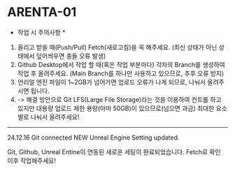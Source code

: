 # ARENTA-01
- 작업 시 주의사항 *
1. 올리고 받을 때(Push/Pull) Fetch(새로고침)을 꼭 해주세요. (최신 상태가 아닌 상태에서 덮어씌우면 충돌 오류 발생)
2. Github Desktop에서 작업 할 때(혹은 작업 부분마다) 각자의 Branch를 생성하여 작업 후 올려주세요. (Main Branch를 하나만 사용하고 있으므로, 추후 오류 방지)
3. 언리얼 엔진 파일이 1~2GB가 넘어가면 업로드 오류가 나게 되므로, 나눠서 올려주시면 됩니다.
4. -> 해결 방안으로 Git LFS(Large File Storage)라는 것을 이용하여 컨트롤 하고 있지만 대용량 업로드 제한 용량(아마 50GB)이 있으므로(넘으면 과금) 최대한 요소 별로 나눠서 올려주세요!

---------------

24.12.16 Git connected NEW Unreal Engine Setting updated.

Git, Github, Unreal Entine이 연동된 새로운 세팅이 완료되었습니다. Fetch로 확인 이후 작업해주세요!
